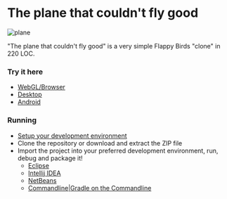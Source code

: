 The plane that couldn't fly good
==========================

![plane](http://144.76.220.132/uploads/Screen%20Shot%202014-04-21%20at%2021.23.11-FYLrVshf9q.png)

"The plane that couldn't fly good" is a very simple Flappy Birds "clone" in 220 LOC. 

### Try it here 
  * [WebGL/Browser](http://libgdx.badlogicgames.com/demos/planegame)
  * [Desktop](http://libgdx.badlogicgames.com/demos/planegame/planegame.jar)
  * [Android](http://libgdx.badlogicgames.com/demos/planegame/planegame.apk)

### Running
* [Setup your development environment](https://github.com/libgdx/libgdx/wiki)
* Clone the repository or download and extract the ZIP file
* Import the project into your preferred development environment, run, debug and package it!
  * [Eclipse](https://github.com/libgdx/libgdx/wiki/Gradle-and-Eclipse)
  * [Intellij IDEA](https://github.com/libgdx/libgdx/wiki/Gradle-and-Intellij-IDEA)
  * [NetBeans](https://github.com/libgdx/libgdx/wiki/Gradle-and-NetBeans)
  * [Commandline|Gradle on the Commandline](https://github.com/libgdx/libgdx/wiki/Gradle-on-the-Commandline)
